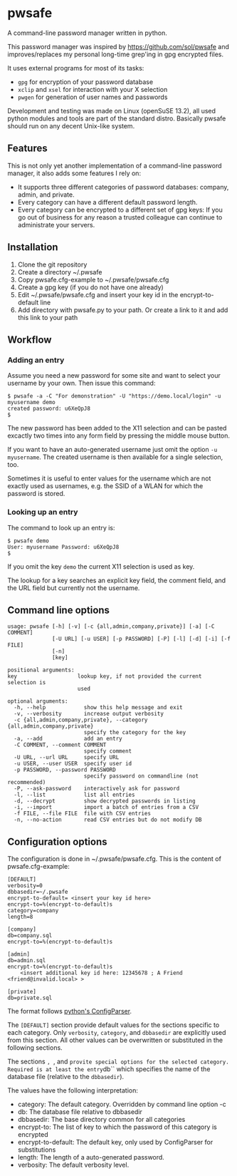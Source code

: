 # pwsafe
A command-line password manager written in python.

This password manager was inspired by https://github.com/sol/pwsafe and
improves/replaces my personal long-time grep'ing in gpg encrypted files.

It uses external programs for most of its tasks:
* `gpg` for encryption of your password database
* `xclip` and `xsel` for interaction with your X selection
* `pwgen` for generation of user names and passwords

Development and testing was made on Linux (openSuSE 13.2), all used python
modules and tools are part of the standard distro. Basically pwsafe should run
on any decent Unix-like system.

## Features
This is not only yet another implementation of a command-line password manager,
it also adds some features I rely on:

* It supports three different categories of password databases: company,
  admin, and private. 
* Every category can have a different default password length.
* Every category can be encrypted to a different set of gpg keys: If you go
  out of business for any reason a trusted colleague can continue to
  administrate your servers.

## Installation

1. Clone the git repository
2. Create a directory ~/.pwsafe
3. Copy pwsafe.cfg-example to ~/.pwsafe/pwsafe.cfg
4. Create a gpg key (if you do not have one already)
5. Edit ~/.pwsafe/pwsafe.cfg and insert your key id in the encrypt-to-default line
6. Add directory with pwsafe.py to your path. Or create a link to it and add this link to your path

## Workflow

### Adding an entry
Assume you need a new password for some site and want to select your username
by your own. Then issue this command:

    $ pwsafe -a -C "For demonstration" -U "https://demo.local/login" -u myusername demo
    created password: u6XeQpJ8
    $

The new password has been added to the X11 selection and can be pasted
excactly two times into any form field by pressing the middle mouse button.

If you want to have an auto-generated username just omit the option `-u
myusername`. The created username is then available for a single selection,
too.

Sometimes it is useful to enter values for the username which are not exactly
used as usernames, e.g. the SSID of a WLAN for which the password is stored.

### Looking up an entry
The command to look up an entry is:

    $ pwsafe demo
    User: myusername Password: u6XeQpJ8
    $

If you omit the key `demo` the current X11 selection is used as key. 

The lookup for a key searches an explicit key field, the comment field, and
the URL field but currently not the username.

## Command line options

    usage: pwsafe [-h] [-v] [-c {all,admin,company,private}] [-a] [-C COMMENT]
                  [-U URL] [-u USER] [-p PASSWORD] [-P] [-l] [-d] [-i] [-f FILE]
                  [-n]
                  [key]
                  
    positional arguments:
    key                   lookup key, if not provided the current selection is
                          used
                          
    optional arguments:
      -h, --help            show this help message and exit
      -v, --verbosity       increase output verbosity
      -c {all,admin,company,private}, --category {all,admin,company,private}
                            specify the category for the key
      -a, --add             add an entry
      -C COMMENT, --comment COMMENT
                            specify comment
      -U URL, --url URL     specify URL
      -u USER, --user USER  specify user id
      -p PASSWORD, --password PASSWORD
                            specify password on commandline (not recommended)
      -P, --ask-password    interactively ask for password
      -l, --list            list all entries
      -d, --decrypt         show decrypted passwords in listing
      -i, --import          import a batch of entries from a CSV
      -f FILE, --file FILE  file with CSV entries
      -n, --no-action       read CSV entries but do not modify DB

## Configuration options
The configuration is done in ~/.pwsafe/pwsafe.cfg. This is the content of
pwsafe.cfg-example:

    [DEFAULT]
    verbosity=0
    dbbasedir=~/.pwsafe
    encrypt-to-default= <insert your key id here>
    encrypt-to=%(encrypt-to-default)s
    category=company
    length=8
      
    [company]
    db=company.sql
    encrypt-to=%(encrypt-to-default)s
      
    [admin]
    db=admin.sql
    encrypt-to=%(encrypt-to-default)s
        <insert additional key id here: 12345678 ; A Friend <friend@invalid.local> >
        
    [private]
    db=private.sql

The format follows [python's
ConfigParser](https://docs.python.org/2/library/configparser.html). 

The `[DEFAULT]` section provide default values for the sections specific to
each category. Only `verbosity`, `category`, and `dbbasedir` are explicitly
used from this section. All other values can be overwritten or substituted in
the following sections.

The sections ``, ``, and `` provite special options for the selected
category. Required is at least the entry ``db`` which specifies the name of
the database file (relative to the `dbbasedir`).

The values have the following interpretation:

* category: The default category. Overridden by command line option -c
* db: The database file relative to dbbasedir
* dbbasedir: The base directory common for all categories
* encrypt-to: The list of key to which the password of this category is encrypted 
* encrypt-to-default: The default key, only used by ConfigParser for substitutions
* length: The length of a auto-generated password.
* verbosity: The default verbosity level.
